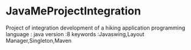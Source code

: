 # JavaMeProjectIntegration
Project of integration 
development of a hiking application 
programming language : java
version :8
keywords :Javaswing,Layout Manager,Singleton,Maven
